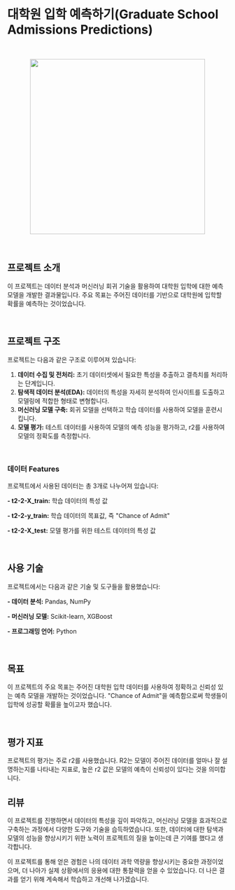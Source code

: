 # 대학원 입학 예측하기(Graduate School Admissions Predictions)

<br/>

<code><p align="center"><img height = "400"
src =https://github.com/siilver94/Graduate-School-Admissions-Predictions/assets/57824945/065f4559-e8d6-4fb1-aa4f-aa123a6dc661></p></code>


<br/>

## 프로젝트 소개

이 프로젝트는 데이터 분석과 머신러닝 회귀 기술을 활용하여 대학원 입학에 대한 예측 모델을 개발한 결과물입니다. 주요 목표는 주어진 데이터를 기반으로 대학원에 입학할 확률을 예측하는 것이었습니다.

<br/>

## 프로젝트 구조
프로젝트는 다음과 같은 구조로 이루어져 있습니다:

1. **데이터 수집 및 전처리:** 초기 데이터셋에서 필요한 특성을 추출하고 결측치를 처리하는 단계입니다.
2. **탐색적 데이터 분석(EDA):** 데이터의 특성을 자세히 분석하여 인사이트를 도출하고 모델링에 적합한 형태로 변형합니다.
3. **머신러닝 모델 구축:** 회귀 모델을 선택하고 학습 데이터를 사용하여 모델을 훈련시킵니다.
4. **모델 평가:** 테스트 데이터를 사용하여 모델의 예측 성능을 평가하고, r2를 사용하여 모델의 정확도를 측정합니다.


<br/>

### 데이터 Features

프로젝트에서 사용된 데이터는 총 3개로 나누어져 있습니다:

**- t2-2-X_train:** 학습 데이터의 특성 값

**- t2-2-y_train:** 학습 데이터의 목표값, 즉 "Chance of Admit"

**- t2-2-X_test:** 모델 평가를 위한 테스트 데이터의 특성 값

<br/>

## 사용 기술

프로젝트에서는 다음과 같은 기술 및 도구들을 활용했습니다:

**- 데이터 분석:** Pandas, NumPy

**- 머신러닝 모델:** Scikit-learn, XGBoost

**- 프로그래밍 언어:** Python

<br/>

## 목표

이 프로젝트의 주요 목표는 주어진 대학원 입학 데이터를 사용하여 정확하고 신뢰성 있는 예측 모델을 개발하는 것이었습니다. "Chance of Admit"을 예측함으로써 학생들이 입학에 성공할 확률을 높이고자 했습니다.

<br/>

## 평가 지표

프로젝트의 평가는 주로 r2를 사용했습니다. R2는 모델이 주어진 데이터를 얼마나 잘 설명하는지를 나타내는 지표로, 높은 r2 값은 모델의 예측이 신뢰성이 있다는 것을 의미합니다.

## 리뷰

이 프로젝트를 진행하면서 데이터의 특성을 깊이 파악하고, 머신러닝 모델을 효과적으로 구축하는 과정에서 다양한 도구와 기술을 습득하였습니다. 
또한, 데이터에 대한 탐색과 모델의 성능을 향상시키기 위한 노력이 프로젝트의 질을 높이는데 큰 기여를 했다고 생각합니다.

이 프로젝트를 통해 얻은 경험은 나의 데이터 과학 역량을 향상시키는 중요한 과정이었으며, 더 나아가 실제 상황에서의 응용에 대한 통찰력을 얻을 수 있었습니다. 
더 나은 결과를 얻기 위해 계속해서 학습하고 개선해 나가겠습니다.

